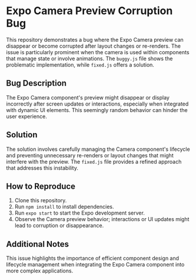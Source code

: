 # Expo Camera Preview Corruption Bug

This repository demonstrates a bug where the Expo Camera preview can disappear or become corrupted after layout changes or re-renders.  The issue is particularly prominent when the camera is used within components that manage state or involve animations.  The `buggy.js` file shows the problematic implementation, while `fixed.js` offers a solution.

## Bug Description

The Expo Camera component's preview might disappear or display incorrectly after screen updates or interactions, especially when integrated with dynamic UI elements. This seemingly random behavior can hinder the user experience.

## Solution

The solution involves carefully managing the Camera component's lifecycle and preventing unnecessary re-renders or layout changes that might interfere with the preview. The `fixed.js` file provides a refined approach that addresses this instability.

## How to Reproduce

1. Clone this repository.
2. Run `npm install` to install dependencies.
3. Run `expo start` to start the Expo development server.
4. Observe the Camera preview behavior; interactions or UI updates might lead to corruption or disappearance.

## Additional Notes

This issue highlights the importance of efficient component design and lifecycle management when integrating the Expo Camera component into more complex applications.